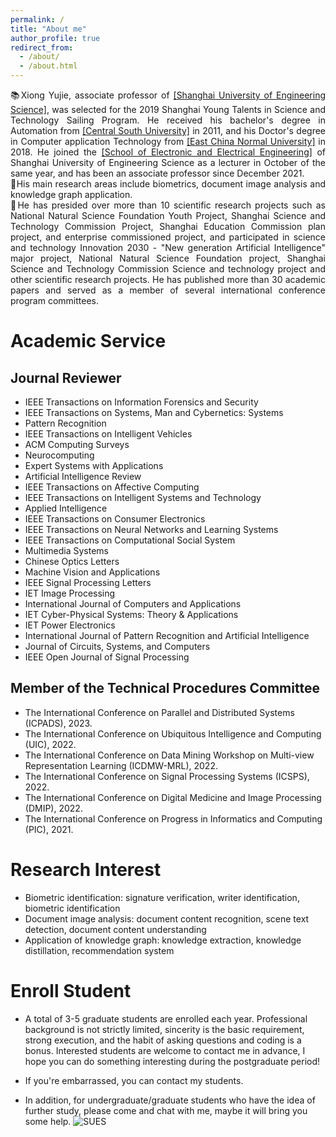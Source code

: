 ```yaml
---
permalink: /
title: "About me"
author_profile: true
redirect_from: 
  - /about/
  - /about.html
---
```


<div style="text-align: justify;">📚Xiong Yujie, associate professor of <a href="https://www.sues.edu.cn/">[Shanghai University of Engineering Science]</a>, was selected for the 2019 Shanghai Young Talents in Science and Technology Sailing Program. He received his bachelor's degree in Automation from <a href="https://www.csu.edu.cn/">[Central South University]</a> in 2011, and his Doctor's degree in Computer application Technology from <a href="https://www.ecnu.edu.cn/">[East China Normal University]</a> in 2018. He joined the <a href="https://seee.sues.edu.cn/">[School of Electronic and Electrical Engineering]</a> of Shanghai University of Engineering Science as a lecturer in October of the same year, and has been an associate professor since December 2021. </div>



<div style="text-align: justify;">🔬His main research areas include biometrics, document image analysis and knowledge graph application. </div>



<div style="text-align: justify;">📖He has presided over more than 10 scientific research projects such as National Natural Science Foundation Youth Project, Shanghai Science and Technology Commission Project, Shanghai Education Commission plan project, and enterprise commissioned project, and participated in science and technology Innovation 2030 - "New generation Artificial Intelligence" major project, National Natural Science Foundation project, Shanghai Science and Technology Commission Science and technology project and other scientific research projects. He has published more than 30 academic papers and served as a member of several international conference program committees.</div>

# Academic Service
## Journal Reviewer

- IEEE Transactions on Information Forensics and Security
- IEEE Transactions on Systems, Man and Cybernetics: Systems
- Pattern Recognition
- IEEE Transactions on Intelligent Vehicles
- ACM Computing Surveys
- Neurocomputing
- Expert Systems with Applications
- Artificial Intelligence Review
- IEEE Transactions on Affective Computing
- IEEE Transactions on Intelligent Systems and Technology
- Applied Intelligence
- IEEE Transactions on Consumer Electronics
- IEEE Transactions on Neural Networks and Learning Systems
- IEEE Transactions on Computational Social System
- Multimedia Systems
- Chinese Optics Letters
- Machine Vision and Applications
- IEEE Signal Processing Letters
- IET Image Processing
- International Journal of Computers and Applications
- IET Cyber-Physical Systems: Theory & Applications
- IET Power Electronics
- International Journal of Pattern Recognition and Artificial Intelligence
- Journal of Circuits, Systems, and Computers
- IEEE Open Journal of Signal Processing

## Member of the Technical Procedures Committee

- The International Conference on Parallel and Distributed Systems (ICPADS), 2023.
- The International Conference on Ubiquitous Intelligence and Computing (UIC), 2022.
- The International Conference on Data Mining Workshop on Multi-view Representation Learning (ICDMW-MRL), 2022.
- The International Conference on Signal Processing Systems (ICSPS), 2022.
- The International Conference on Digital Medicine and Image Processing (DMIP), 2022.
- The International Conference on Progress in Informatics and Computing (PIC), 2021.

# Research Interest

- Biometric identification: signature verification, writer identification, biometric identification
- Document image analysis: document content recognition, scene text detection, document content understanding
- Application of knowledge graph: knowledge extraction, knowledge distillation, recommendation system

# Enroll Student

- A total of 3-5 graduate students are enrolled each year. Professional background is not strictly limited, sincerity is the basic requirement, strong execution, and the habit of asking questions and coding is a bonus. Interested students are welcome to contact me in advance, I hope you can do something interesting during the postgraduate period!
- If you're embarrassed, you can contact my students.

- In addition, for undergraduate/graduate students who have the idea of further study, please come and chat with me, maybe it will bring you some help.
![SUES](/images/editing-talk.png)
